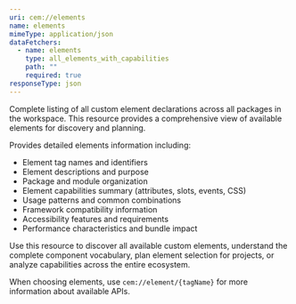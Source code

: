 ```yaml
---
uri: cem://elements
name: elements
mimeType: application/json
dataFetchers:
  - name: elements
    type: all_elements_with_capabilities
    path: ""
    required: true
responseType: json
---
```


Complete listing of all custom element declarations across all packages in the workspace. This resource provides a comprehensive view of available elements for discovery and planning.

Provides detailed elements information including:
- Element tag names and identifiers  
- Element descriptions and purpose
- Package and module organization
- Element capabilities summary (attributes, slots, events, CSS)
- Usage patterns and common combinations
- Framework compatibility information
- Accessibility features and requirements
- Performance characteristics and bundle impact

Use this resource to discover all available custom elements, understand the complete component vocabulary, plan element selection for projects, or analyze capabilities across the entire ecosystem.

When choosing elements, use `cem://element/{tagName}` for more information about available APIs.
